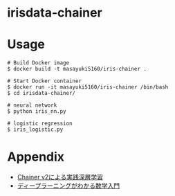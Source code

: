 # irisdata-chainer

# Usage

```
# Build Docker image
$ docker build -t masayuki5160/iris-chainer .

# Start Docker container
$ docker run -it masayuki5160/iris-chainer /bin/bash
$ cd irisdata-chainer/

# neural network
$ python iris_nn.py

# logistic regression
$ iris_logistic.py
```

# Appendix

* [Chainer v2による実践深層学習](https://www.ohmsha.co.jp/book/9784274221071/)
* [ディープラーニングがわかる数学入門](https://www.amazon.co.jp/%E3%83%87%E3%82%A3%E3%83%BC%E3%83%97%E3%83%A9%E3%83%BC%E3%83%8B%E3%83%B3%E3%82%B0%E3%81%8C%E3%82%8F%E3%81%8B%E3%82%8B%E6%95%B0%E5%AD%A6%E5%85%A5%E9%96%80-%E6%B6%8C%E4%BA%95-%E8%89%AF%E5%B9%B8/dp/477418814X)
